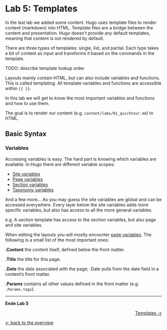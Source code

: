 # Lab 5: Templates

In the last lab we added some content. Hugo uses template files to render content (markdown) into HTML. Template files are a bridge between the content and presentation. Hugo doesn't provide any default templates, meaning that content is not rendered by default.

There are three types of templates: single, list, and partial. Each type takes a bit of content as input and transforms it based on the commands in the template.

TODO: describe template lookup order

Layouts mainly contain HTML, but can also include variables and functions. This is called templating. All template variables and functions are accessible within `{{ }}`.

In this lab we will get to know the most important variables and functions and how to use them.

The goal is to render our content (e.g. `content/labs/01_quicktour.md`) to HTML.

## Basic Syntax

### Variables
Accessing variables is easy. The hard part is knowing which variables are available. In Hugo there are different variable scopes:
 - [Site variables](https://gohugo.io/variables/site/)
 - [Page variables](https://gohugo.io/variables/page/)
 - [Section variables](https://gohugo.io/variables/page/#section-variables-and-methods)
 - [Taxonomy variables](https://gohugo.io/variables/taxonomy/)

And a few more... As you may guess the site variables are global and can be accessed everywhere. Every layer below the site variables adds more specific variables, but also has access to all the more general variables.

e.g. A section template has access to the section variables, but also page and site variables.

When editing the layouts you will mostly encounter [page variables](https://gohugo.io/variables/page/). The following is a small list of the most important ones:

**.Content**
the content itself, defined below the front matter.

**.Title**
the title for this page.

**.Date**
the date associated with the page; .Date pulls from the date field in a content’s front matter.

**.Params**
contains all other values defined in the front matter (e.g. `.Params.tags`).


---

**Ende Lab 5**

<p width="100px" align="right"><a href="04_templates.md">Templates →</a></p>

[← back to the overview](../README.md)
